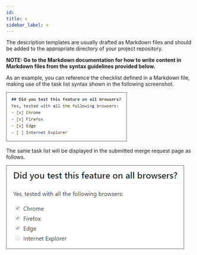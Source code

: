 ```yaml
---
id: 
title: x
sidebar_label: x
---
```




The description templates are usually drafted as Markdown files
and should be added to the appropriate directory of your project repository.

**NOTE: Go to the Markdown documentation for how to write content in Markdown files from the syntax guidelines provided below.**

As an example, you can reference the checklist defined in a Markdown file,
making use of the task list syntax shown in the following screenshot.


![xxx](https://raw.githubusercontent.com/ChickenKyiv/awesome-git-article/master/img/PR/template/Testing-Features-MD.png)

The same task list will be displayed in the submitted merge request page as follows.


![xxx](https://raw.githubusercontent.com/ChickenKyiv/awesome-git-article/master/img/PR/template/Testing-Features-PR.png)
